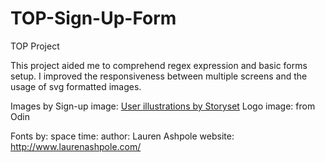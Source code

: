 # TOP-Sign-Up-Form
TOP Project

This project aided me to comprehend regex expression and basic forms setup. I improved the responsiveness between multiple screens and the usage of svg formatted images.

Images by 
    Sign-up image: <a href="https://storyset.com/user">User illustrations by Storyset</a>
    Logo image: from Odin

Fonts by:
    space time:
        author: Lauren Ashpole
        website: http://www.laurenashpole.com/

